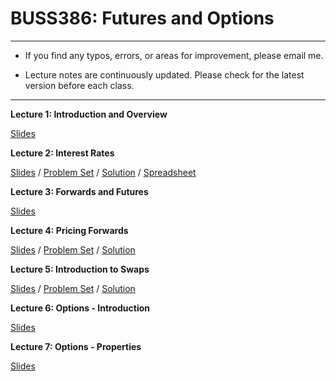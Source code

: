 # BUSS386: Futures and Options

---

- If you find any typos, errors, or areas for improvement, please email me.

- Lecture notes are continuously updated. Please check for the latest version before each class.

---


**Lecture 1: Introduction and Overview**

[Slides](https://github.com/chung-jiwoong/BUSS386-Slides/blob/main/notes/01_Introduction/B386_Lec01_Introduction.pdf)
    
    

**Lecture 2: Interest Rates**

[Slides](https://github.com/chung-jiwoong/BUSS386-Slides/blob/main/notes/02_Interest_Rate/B386_Lec02_Interest_Rate.pdf) / 
[Problem Set](https://chung-jiwoong.github.io/BUSS386-Slides/notes/02_Interest_Rate/B386_Lec02_Interest_Rate_PS.pdf) / 
[Solution](https://raw.githack.com/chung-jiwoong/BUSS386-Slides/refs/heads/main/notes/02_Interest_Rate/B386_Lec02_Interest_Rate_Sln.pdf) / 
[Spreadsheet](https://github.com/chung-jiwoong/BUSS386-Slides/blob/main/notes/02_Interest_Rate/B386_Lec02_Interest_Rate.xlsx)


**Lecture 3: Forwards and Futures**

[Slides](https://github.com/chung-jiwoong/BUSS386-Slides/blob/main/notes/03_forwards_futures/B386_Lec03_Forwards_Futures.pdf) 


**Lecture 4: Pricing Forwards**  

[Slides](https://github.com/chung-jiwoong/BUSS386-Slides/blob/main/notes/04_pricing_forwards/B386_Lec04_Pricing_forward.pdf) / 
[Problem Set](https://github.com/chung-jiwoong/BUSS386-Slides/blob/main/notes/04_pricing_forwards/B386_Lec04_Pricing_forward_PS.pdf) / 
[Solution](https://github.com/chung-jiwoong/BUSS386-Slides/blob/main/notes/04_pricing_forwards/B386_Lec04_Pricing_forward_Sln.pdf)


**Lecture 5: Introduction to Swaps** 

[Slides](https://github.com/chung-jiwoong/BUSS386-Slides/blob/main/notes/05_swaps/B386_Lec05_Swaps.pdf) / 
[Problem Set](https://github.com/chung-jiwoong/BUSS386-Slides/blob/main/notes/05_swaps/B386_Lec05_Swaps_PS.pdf) / 
[Solution](https://github.com/chung-jiwoong/BUSS386-Slides/blob/main/notes/05_swaps/B386_Lec05_Swaps_Sln.pdf) 



**Lecture 6: Options - Introduction** 

[Slides](https://chung-jiwoong.github.com/BUSS386-Slides/notes/06_options/B386_Lec06_Options_Intro.pdf) 


**Lecture 7: Options - Properties** 

[Slides](https://chung-jiwoong.github.com/BUSS386-Slides/notes/06_options/B386_Lec07_Options_Properties.pdf) 


<!--

(not updated yet)


[Note 2: PDF](https://github.com/chung-jiwoong/BUSS386-Slides/blob/main/chapter_options/chapter_options2.pdf) / 
[Note 3: PDF](https://github.com/chung-jiwoong/BUSS386-Slides/blob/main/chapter_options/chapter_options3.pdf)  / 
[Problem Set](https://chung-jiwoong.github.io/BUSS386-Slides/chapter_options/problem_options.pdf) / 
[Solution](https://chung-jiwoong.github.io/BUSS386-Slides/chapter_options/solution_options.pdf)


**Lecture 7: Binomial Trees**

[Slides](https://github.com/chung-jiwoong/BUSS386-Slides/blob/main/chapter_binomial/chapter_binomial.pdf) / 
[Problem Set](https://chung-jiwoong.github.io/BUSS386-Slides/chapter_binomial/problem_binomial.pdf) / 
[Solution](https://chung-jiwoong.github.io/BUSS386-Slides/chapter_binomial/solution_binomial.pdf)


**Lecture 8: Black-Scholes-Merton Model**

[Slides](https://github.com/chung-jiwoong/BUSS386-Slides/blob/main/chapter_bsm/chapter_bsm.pdf) / 
[Problem Set](https://chung-jiwoong.github.io/BUSS386-Slides/chapter_bsm/problem_bsm.pdf) / 
[Solution](https://chung-jiwoong.github.io/BUSS386-Slides/chapter_bsm/solution_bsm.pdf)


**Lecture 9: Option Greeks**

[Slides](https://github.com/chung-jiwoong/BUSS386-Slides/blob/main/chapter_greeks/chapter_greeks.pdf) / 



**Lecture 10: Implied Volatility**

[Slides](https://github.com/chung-jiwoong/BUSS386-Slides/blob/main/chapter_volatility/chapter_volatility.pdf) / 
[Problem Set 1](https://chung-jiwoong.github.io/BUSS386-Slides/chapter_volatility/problem_volatility1.pdf) / 
[Problem Set 2](https://chung-jiwoong.github.io/BUSS386-Slides/chapter_volatility/problem_volatility2.pdf) / 
[Solution 1](https://chung-jiwoong.github.io/BUSS386-Slides/chapter_volatility/solution_volatility1.pdf) / 
[Solution 2](https://chung-jiwoong.github.io/BUSS386-Slides/chapter_volatility/solution_volatility2.pdf)



**Lecture 11: Exotic Options**

[Slides](https://github.com/chung-jiwoong/BUSS386-Slides/blob/main/chapter_exotics/chapter_exotics.pdf) / 
[Spreadsheet](https://github.com/chung-jiwoong/BUSS386-Slides/blob/main/chapter_exotics/MC_Simulation.xlsx)

-->